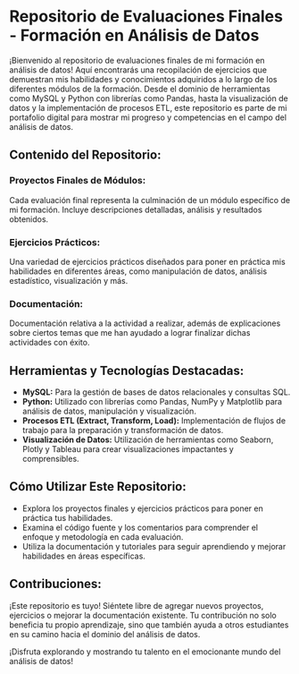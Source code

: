 # Repositorio de Evaluaciones Finales - Formación en Análisis de Datos

¡Bienvenido al repositorio de evaluaciones finales de mi formación en análisis de datos! Aquí encontrarás una recopilación de ejercicios que demuestran mis habilidades y conocimientos adquiridos a lo largo de los diferentes módulos de la formación. Desde el dominio de herramientas como MySQL y Python con librerías como Pandas, hasta la visualización de datos y la implementación de procesos ETL, este repositorio es parte de mi portafolio digital para mostrar mi progreso y competencias en el campo del análisis de datos.

## Contenido del Repositorio:

### Proyectos Finales de Módulos:

Cada evaluación final representa la culminación de un módulo específico de mi formación. Incluye descripciones detalladas, análisis y resultados obtenidos.

### Ejercicios Prácticos:

Una variedad de ejercicios prácticos diseñados para poner en práctica mis habilidades en diferentes áreas, como manipulación de datos, análisis estadístico, visualización y más.

### Documentación:

Documentación relativa a la actividad a realizar, además de explicaciones sobre ciertos temas que me han ayudado a lograr finalizar dichas actividades con éxito. 

## Herramientas y Tecnologías Destacadas:

- **MySQL:** Para la gestión de bases de datos relacionales y consultas SQL.
- **Python:** Utilizado con librerías como Pandas, NumPy y Matplotlib para análisis de datos, manipulación y visualización.
- **Procesos ETL (Extract, Transform, Load):** Implementación de flujos de trabajo para la preparación y transformación de datos.
- **Visualización de Datos:** Utilización de herramientas como Seaborn, Plotly y Tableau para crear visualizaciones impactantes y comprensibles.

## Cómo Utilizar Este Repositorio:

- Explora los proyectos finales y ejercicios prácticos para poner en práctica tus habilidades.
- Examina el código fuente y los comentarios para comprender el enfoque y metodología en cada evaluación.
- Utiliza la documentación y tutoriales para seguir aprendiendo y mejorar habilidades en áreas específicas.

## Contribuciones:

¡Este repositorio es tuyo! Siéntete libre de agregar nuevos proyectos, ejercicios o mejorar la documentación existente. Tu contribución no solo beneficia tu propio aprendizaje, sino que también ayuda a otros estudiantes en su camino hacia el dominio del análisis de datos.

¡Disfruta explorando y mostrando tu talento en el emocionante mundo del análisis de datos!
